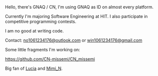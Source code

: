 Hello, there's GNAQ / CN, I'm using GNAQ as ID on almost every platform.

Currently I'm majoring Software Engineering at HIT. I also participate in competitive programming contests.

I am no good at writing code.

Contact: no1061234176@outlook.com or win1061234176@gmail.com

Some little fragments I'm working on:

https://github.com/CN-missemi/CN_missemi

Big fan of [Lucia](https://www.youtube.com/c/Luciaaa_Sings) and [Mimi_N](https://www.patreon.com/mimi_n/posts). 
